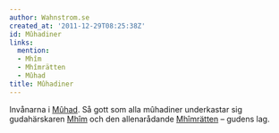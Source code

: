 ```yaml
---
author: Wahnstrom.se
created_at: '2011-12-29T08:25:38Z'
id: Mûhadiner
links:
  mention:
  - Mhîm
  - Mhîmrätten
  - Mûhad
title: Mûhadiner
---
```


Invånarna i [Mûhad]. Så gott som alla mûhadiner underkastar sig gudahärskaren [Mhîm] och den
allenarådande [Mhîmrätten] – gudens lag.

  [Mûhad]: Mûhad
  [Mhîm]: Mhîm
  [Mhîmrätten]: Mhîmrätten